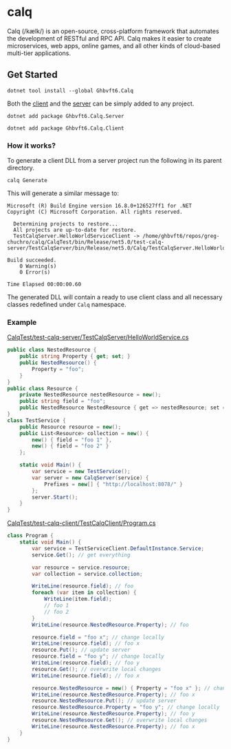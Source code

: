 # calq
Calq (/kælk/) is an open-source, cross-platform framework that automates the development of RESTful and RPC API.
Calq makes it easier to create microservices, web apps, online games, and all other kinds of cloud-based multi-tier applications.

## Get Started
```
dotnet tool install --global Ghbvft6.Calq
````
Both the [client](https://github.com/greg-chuchro/calq-client) and the [server](https://github.com/greg-chuchro/calq-server) can be simply added to any project.
```
dotnet add package Ghbvft6.Calq.Server
```
```
dotnet add package Ghbvft6.Calq.Client
```

### How it works?
To generate a client DLL from a server project run the following in its parent directory.
```
calq Generate
```
This will generate a similar message to:
```
Microsoft (R) Build Engine version 16.8.0+126527ff1 for .NET
Copyright (C) Microsoft Corporation. All rights reserved.

  Determining projects to restore...
  All projects are up-to-date for restore.
  TestCalqServer.HelloWorldServiceClient -> /home/ghbvft6/repos/greg-chuchro/calq/CalqTest/bin/Release/net5.0/test-calq-server/TestCalqServer/bin/Release/net5.0/Calq/TestCalqServer.HelloWorldServiceClient/bin/Release/net5.0/TestCalqServer.HelloWorldServiceClient.dll

Build succeeded.
    0 Warning(s)
    0 Error(s)

Time Elapsed 00:00:00.60
```
The generated DLL will contain a ready to use client class and all necessary classes redefined under `Calq` namespace.
### Example
[CalqTest/test-calq-server/TestCalqServer/HelloWorldService.cs](CalqTest/test-calq-server/TestCalqServer/HelloWorldService.cs)
```csharp
public class NestedResource {
    public string Property { get; set; }
    public NestedResource() {
        Property = "foo";
    }
}
public class Resource {
    private NestedResource nestedResource = new();
    public string field = "foo";
    public NestedResource NestedResource { get => nestedResource; set => nestedResource = value; }
}
class TestService {
    public Resource resource = new();
    public List<Resource> collection = new() {
        new() { field = "foo 1" },
        new() { field = "foo 2" }
    };

    static void Main() {
        var service = new TestService();
        var server = new CalqServer(service) {
            Prefixes = new[] { "http://localhost:8078/" }
        };
        server.Start();
    }
}
```
[CalqTest/test-calq-client/TestCalqClient/Program.cs](CalqTest/test-calq-client/TestCalqClient/Program.cs)
```csharp
class Program {
    static void Main() {
        var service = TestServiceClient.DefaultInstance.Service;
        service.Get(); // get everything

        var resource = service.resource;
        var collection = service.collection;

        WriteLine(resource.field); // foo
        foreach (var item in collection) {
            WriteLine(item.field);
            // foo 1
            // foo 2
        }
        WriteLine(resource.NestedResource.Property); // foo

        resource.field = "foo x"; // change locally
        WriteLine(resource.field); // foo x
        resource.Put(); // update server
        resource.field = "foo y"; // change locally
        WriteLine(resource.field); // foo y
        resource.Get(); // overwrite local changes
        WriteLine(resource.field); // foo x

        resource.NestedResource = new() { Property = "foo x" }; // change locally
        WriteLine(resource.NestedResource.Property); // foo x
        resource.NestedResource.Put(); // update server
        resource.NestedResource.Property = "foo y"; // change locally
        WriteLine(resource.NestedResource.Property); // foo y
        resource.NestedResource.Get(); // overwrite local changes
        WriteLine(resource.NestedResource.Property); // foo x
    }
}
```